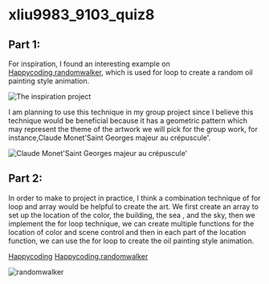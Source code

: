 # xliu9983_9103_quiz8
## **Part 1:**
For inspiration, I found an interesting example on [Happycoding,randomwalker](https://happycoding.io/tutorials/p5js/animation/random-walker), which is used for loop to create a random oil painting style animation.

![The inspiration project](https://happycoding.io/tutorials/p5js/animation/images/random-walker-1.png)

I am planning to use this technique in my group project since I believe this technique would be beneficial because it has a geometric pattern which may represent the theme of the artwork we will pick for the group work, for instance,Claude Monet'Saint Georges majeur au crépuscule'.

![Claude Monet'Saint Georges majeur au crépuscule'](https://upload.wikimedia.org/wikipedia/commons/thumb/d/da/Claude_Monet%2C_Saint-Georges_majeur_au_cr%C3%A9puscule.jpg/1200px-Claude_Monet%2C_Saint-Georges_majeur_au_cr%C3%A9puscule.jpg)

## **Part 2:**
In order to make to project in practice, I think a combination technique of for loop and array would be helpful to create the art. We first create an array to set up the location of the color, the building, the sea , and the sky, then we implement the for loop technique, we can create multiple functions for the location of color and scene control and then in each part of the location function, we can use the for loop to create the oil painting style animation.

[Happycoding](https://happycoding.io/tutorials/p5js/animation/random-walker)
[Happycoding,randomwalker](https://youtu.be/m2lT4QojnGg)

![randomwalker](https://lh3.googleusercontent.com/pw/ADCreHd3APTCzfxQUmUKsn7NE7nFR1Z9yMjzhYOw3_F4rwprGxk2_vKOZ5t8aiAiiPZiGzexSiRkKDPPfP0Zi03psh7HN_Ve9RpPnzOkVA5gA1RDiZ71UIM1QG-SbdlbNHDMMdAkHicAP9pyZz97V-HNdlf8_dvpqtV0YWjQkdN3ly7KkW7ZLnAqkyMKIoqVu9Wx_MB3oyWWUI1Ozf0Kg6FNXCXVdahpJscCv2d2w8bP8uigTCtA5KGtll0yKgBTGW6pyDw0J41JUEg4MpciwjTJam7aB-MbHj5JPJ4NgbOM69CqwJls0TY79OTXAWx7v2RvbTI2DcSMAETWCjTssUSmJJbfHaYKFnRd31Ja-Dl8-9oBuNWN5c3Ow9tu3Kuh81Rhc56nGH2X_ynmm1O8FAArz4a8EjkA8a-tThIujYLPnQaYv6ze5LyftjugRTUxHlfk3PRL9Ch7z9tcYKPQtjhDi6M4WFE18QaNcdSOEbeWS6ZvcfXJQBQ_4yAytaQv6xiNZqwAEzir_ZmdyN4xT1_ingacfHoS9vvMw_vZozrET3uoh5_5StiHYrYu8YuycALmFY2ea-LLFT2lf_bCsGXYU3nOz1Wgl7HkkuJEGA1ewYaz926kIWX8SFQmHyOt8O3jMlFZgeAJYoyKZKb1FnTKYHuKg-9IQrPjF2lqkDzO0MmYGWQF17maAsX2iukXRHGhiafqMo4kTg5XEahvzuDf25AwTgCxNH5p-o_YCuzbjKLZzwEsYu-s19LMm3RFv4K0ikjKQv9aUFeCzn8wkSKB7RDfYMx2flvL3omd-MvKMvkS3LequJlf2NfeCHRMYhqQvyimMPwA653qDueVCLhONwVcPrBAn0S-mTdX0dpZDrJrTA9IUoEZvZKIqY2V2rogLQAn6N9Izeo_AAUXoztqPbsYAQ=w930-h387-s-no?authuser=0)


